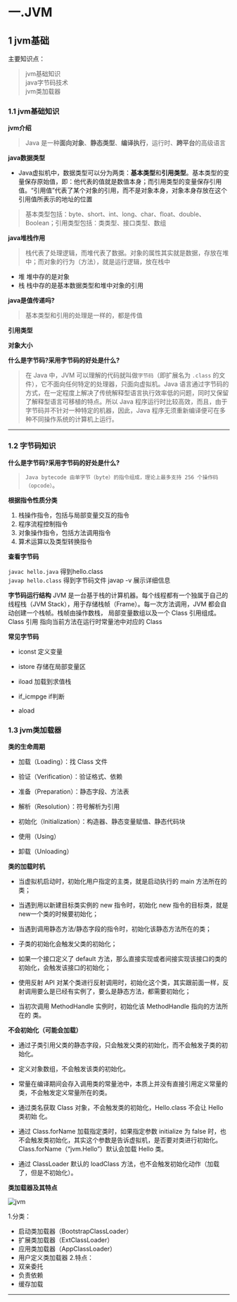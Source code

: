 # 一.JVM

##  1  jvm基础
   主要知识点：
>  jvm基础知识    </br>
>  java字节码技术 </br>
>  jvm类加载器    </br>
### 1.1 jvm基础知识
**jvm介绍**
> Java 是一种**面向对象**、**静态类型**、**编译执行**，运行时、**跨平台**的高级语言

**java数据类型**
- Java虚拟机中，数据类型可以分为两类：**基本类型**和**引用类型**。基本类型的变量保存原始值，即：他代表的值就是数值本身；而引用类型的变量保存引用值。“引用值”代表了某个对象的引用，而不是对象本身，对象本身存放在这个引用值所表示的地址的位置

> 基本类型包括：byte、short、int、long、char、float、double、Boolean；引用类型包括：类类型、接口类型、数组  </br>

**java堆栈作用**
> 栈代表了处理逻辑，而堆代表了数据。对象的属性其实就是数据，存放在堆中；而对象的行为（方法），就是运行逻辑，放在栈中
-  堆
   堆中存的是对象 
-  栈
   栈中存的是基本数据类型和堆中对象的引用

**java是值传递吗?**
> 基本类型和引用的处理是一样的，都是传值

**引用类型**

**对象大小**


**什么是字节码?采用字节码的好处是什么?**
> 在 Java 中，JVM 可以理解的代码就叫做`字节码`（即扩展名为 `.class` 的文件），它不面向任何特定的处理器，只面向虚拟机。Java 语言通过字节码的方式，在一定程度上解决了传统解释型语言执行效率低的问题，同时又保留了解释型语言可移植的特点。所以 Java 程序运行时比较高效，而且，由于字节码并不针对一种特定的机器，因此，Java 程序无须重新编译便可在多种不同操作系统的计算机上运行。

---

### 1.2 字节码知识
**什么是字节码?采用字节码的好处是什么?**
> `Java bytecode 由单字节（byte）的指令组成，理论上最多支持 256 个操作码（opcode）`。

**根据指令性质分类**
1. 栈操作指令，包括与局部变量交互的指令
2. 程序流程控制指令
3. 对象操作指令，包括方法调用指令
4. 算术运算以及类型转换指令

**查看字节码** 

`javac hello.java` 得到hello.class </br>
`javap hello.class` 得到字节码文件  javap -v 展示详细信息

**字节码运行结构**
 JVM 是一台基于栈的计算机器。每个线程都有一个独属于自己的线程栈（JVM Stack），用于存储栈帧（Frame）。每一次方法调用，JVM 都会自动创建一个栈帧。栈帧由操作数栈， 局部变量数组以及一个 Class 引用组成。Class 引用 指向当前方法在运行时常量池中对应的 Class

**常见字节码**

- iconst  定义变量

- istore   存储在局部变量区

- iload   加载到求值栈

- if_icmpge  if判断

- aload

### 1.3 jvm类加载器

**类的生命周期**

- 加载（Loading）：找 Class 文件

- 验证（Verification）：验证格式、依赖

- 准备（Preparation）：静态字段、方法表

- 解析（Resolution）：符号解析为引用

- 初始化（Initialization）：构造器、静态变量赋值、静态代码块

- 使用（Using）

- 卸载（Unloading）


**类的加载时机**

- 当虚拟机启动时，初始化用户指定的主类，就是启动执行的 main 方法所在的类；

- 当遇到用以新建目标类实例的 new 指令时，初始化 new 指令的目标类，就是 new一个类的时候要初始化；

- 当遇到调用静态方法/静态字段的指令时，初始化该静态方法所在的类；

- 子类的初始化会触发父类的初始化；

- 如果一个接口定义了 default 方法，那么直接实现或者间接实现该接口的类的初始化，会触发该接口的初始化；

- 使用反射 API 对某个类进行反射调用时，初始化这个类，其实跟前面一样，反射调用要么是已经有实例了，要么是静态方法，都需要初始化；

- 当初次调用 MethodHandle 实例时，初始化该 MethodHandle 指向的方法所在的
类。


**不会初始化（可能会加载）**

- 通过子类引用父类的静态字段，只会触发父类的初始化，而不会触发子类的初始化。

- 定义对象数组，不会触发该类的初始化。

- 常量在编译期间会存入调用类的常量池中，本质上并没有直接引用定义常量的类，不会触发定义常量所在的类。

- 通过类名获取 Class 对象，不会触发类的初始化，Hello.class 不会让 Hello 类初始
化。

- 通过 Class.forName 加载指定类时，如果指定参数 initialize 为 false 时，也不会触发类初始化，其实这个参数是告诉虚拟机，是否要对类进行初始化。Class.forName（“jvm.Hello”）默认会加载 Hello 类。

- 通过 ClassLoader 默认的 loadClass 方法，也不会触发初始化动作（加载了，但是不初始化）。

**类加载器及其特点**

![jvm](https://user-images.githubusercontent.com/24818340/124374461-f57dc980-dccd-11eb-868e-45c59c006c79.png)

 1.分类：
- 启动类加载器（BootstrapClassLoader）
- 扩展类加载器（ExtClassLoader）
- 应用类加载器（AppClassLoader）
- 用户定义类加载器
 2.特点：
- 双亲委托
- 负责依赖
- 缓存加载


---




